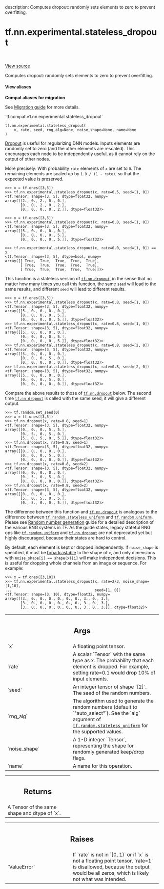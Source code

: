 description: Computes dropout: randomly sets elements to zero to prevent overfitting.

<div itemscope itemtype="http://developers.google.com/ReferenceObject">
<meta itemprop="name" content="tf.nn.experimental.stateless_dropout" />
<meta itemprop="path" content="Stable" />
</div>

# tf.nn.experimental.stateless_dropout

<!-- Insert buttons and diff -->

<table class="tfo-notebook-buttons tfo-api nocontent" align="left">

</table>

<a target="_blank" href="/code/stable/tensorflow/python/ops/nn_ops.py">View source</a>



Computes dropout: randomly sets elements to zero to prevent overfitting.

<section class="expandable">
  <h4 class="showalways">View aliases</h4>
  <p>
<b>Compat aliases for migration</b>
<p>See
<a href="https://www.tensorflow.org/guide/migrate">Migration guide</a> for
more details.</p>
<p>`tf.compat.v1.nn.experimental.stateless_dropout`</p>
</p>
</section>

<pre class="devsite-click-to-copy prettyprint lang-py tfo-signature-link">
<code>tf.nn.experimental.stateless_dropout(
    x, rate, seed, rng_alg=None, noise_shape=None, name=None
)
</code></pre>



<!-- Placeholder for "Used in" -->

[Dropout](https://arxiv.org/abs/1207.0580) is useful for regularizing DNN
models. Inputs elements are randomly set to zero (and the other elements are
rescaled). This encourages each node to be independently useful, as it cannot
rely on the output of other nodes.

More precisely: With probability `rate` elements of `x` are set to `0`.
The remaining elements are scaled up by `1.0 / (1 - rate)`, so that the
expected value is preserved.

```
>>> x = tf.ones([3,5])
>>> tf.nn.experimental.stateless_dropout(x, rate=0.5, seed=[1, 0])
<tf.Tensor: shape=(3, 5), dtype=float32, numpy=
array([[2., 0., 2., 0., 0.],
       [0., 0., 2., 0., 2.],
       [0., 0., 0., 0., 2.]], dtype=float32)>
```

```
>>> x = tf.ones([3,5])
>>> tf.nn.experimental.stateless_dropout(x, rate=0.8, seed=[1, 0])
<tf.Tensor: shape=(3, 5), dtype=float32, numpy=
array([[5., 0., 0., 0., 0.],
       [0., 0., 0., 0., 5.],
       [0., 0., 0., 0., 5.]], dtype=float32)>
```

```
>>> tf.nn.experimental.stateless_dropout(x, rate=0.0, seed=[1, 0]) == x
<tf.Tensor: shape=(3, 5), dtype=bool, numpy=
array([[ True,  True,  True,  True,  True],
       [ True,  True,  True,  True,  True],
       [ True,  True,  True,  True,  True]])>
```


This function is a stateless version of <a href="../../../tf/nn/dropout.md"><code>tf.nn.dropout</code></a>, in the
sense that no matter how many times you call this function, the same
`seed` will lead to the same results, and different `seed` will lead
to different results.

```
>>> x = tf.ones([3,5])
>>> tf.nn.experimental.stateless_dropout(x, rate=0.8, seed=[1, 0])
<tf.Tensor: shape=(3, 5), dtype=float32, numpy=
array([[5., 0., 0., 0., 0.],
       [0., 0., 0., 0., 5.],
       [0., 0., 0., 0., 5.]], dtype=float32)>
>>> tf.nn.experimental.stateless_dropout(x, rate=0.8, seed=[1, 0])
<tf.Tensor: shape=(3, 5), dtype=float32, numpy=
array([[5., 0., 0., 0., 0.],
       [0., 0., 0., 0., 5.],
       [0., 0., 0., 0., 5.]], dtype=float32)>
>>> tf.nn.experimental.stateless_dropout(x, rate=0.8, seed=[2, 0])
<tf.Tensor: shape=(3, 5), dtype=float32, numpy=
array([[5., 0., 0., 0., 0.],
       [0., 0., 0., 5., 0.],
       [0., 0., 0., 0., 0.]], dtype=float32)>
>>> tf.nn.experimental.stateless_dropout(x, rate=0.8, seed=[2, 0])
<tf.Tensor: shape=(3, 5), dtype=float32, numpy=
array([[5., 0., 0., 0., 0.],
       [0., 0., 0., 5., 0.],
       [0., 0., 0., 0., 0.]], dtype=float32)>
```

Compare the above results to those of <a href="../../../tf/nn/dropout.md"><code>tf.nn.dropout</code></a> below. The
second time <a href="../../../tf/nn/dropout.md"><code>tf.nn.dropout</code></a> is called with the same seed, it will
give a different output.

```
>>> tf.random.set_seed(0)
>>> x = tf.ones([3,5])
>>> tf.nn.dropout(x, rate=0.8, seed=1)
<tf.Tensor: shape=(3, 5), dtype=float32, numpy=
array([[0., 0., 0., 5., 5.],
       [0., 5., 0., 5., 0.],
       [5., 0., 5., 0., 5.]], dtype=float32)>
>>> tf.nn.dropout(x, rate=0.8, seed=1)
<tf.Tensor: shape=(3, 5), dtype=float32, numpy=
array([[0., 0., 0., 0., 0.],
       [0., 0., 0., 5., 0.],
       [0., 0., 0., 0., 0.]], dtype=float32)>
>>> tf.nn.dropout(x, rate=0.8, seed=2)
<tf.Tensor: shape=(3, 5), dtype=float32, numpy=
array([[0., 0., 0., 0., 0.],
       [0., 5., 0., 5., 0.],
       [0., 0., 0., 0., 0.]], dtype=float32)>
>>> tf.nn.dropout(x, rate=0.8, seed=2)
<tf.Tensor: shape=(3, 5), dtype=float32, numpy=
array([[0., 0., 0., 0., 0.],
       [5., 0., 5., 0., 5.],
       [0., 5., 0., 0., 5.]], dtype=float32)>
```

The difference between this function and <a href="../../../tf/nn/dropout.md"><code>tf.nn.dropout</code></a> is
analogous to the difference between <a href="../../../tf/random/stateless_uniform.md"><code>tf.random.stateless_uniform</code></a>
and <a href="../../../tf/random/uniform.md"><code>tf.random.uniform</code></a>. Please see [Random number
generation](https://www.tensorflow.org/guide/random_numbers) guide
for a detailed description of the various RNG systems in TF. As the
guide states, legacy stateful RNG ops like <a href="../../../tf/random/uniform.md"><code>tf.random.uniform</code></a> and
<a href="../../../tf/nn/dropout.md"><code>tf.nn.dropout</code></a> are not deprecated yet but highly discouraged,
because their states are hard to control.

By default, each element is kept or dropped independently.  If `noise_shape`
is specified, it must be
[broadcastable](http://docs.scipy.org/doc/numpy/user/basics.broadcasting.html)
to the shape of `x`, and only dimensions with `noise_shape[i] == shape(x)[i]`
will make independent decisions. This is useful for dropping whole
channels from an image or sequence. For example:

```
>>> x = tf.ones([3,10])
>>> tf.nn.experimental.stateless_dropout(x, rate=2/3, noise_shape=[1,10],
...                                      seed=[1, 0])
<tf.Tensor: shape=(3, 10), dtype=float32, numpy=
array([[3., 0., 0., 0., 0., 0., 0., 3., 0., 3.],
       [3., 0., 0., 0., 0., 0., 0., 3., 0., 3.],
       [3., 0., 0., 0., 0., 0., 0., 3., 0., 3.]], dtype=float32)>
```

<!-- Tabular view -->
 <table class="responsive fixed orange">
<colgroup><col width="214px"><col></colgroup>
<tr><th colspan="2"><h2 class="add-link">Args</h2></th></tr>

<tr>
<td>
`x`
</td>
<td>
A floating point tensor.
</td>
</tr><tr>
<td>
`rate`
</td>
<td>
A scalar `Tensor` with the same type as x. The probability
that each element is dropped. For example, setting rate=0.1 would drop
10% of input elements.
</td>
</tr><tr>
<td>
`seed`
</td>
<td>
An integer tensor of shape `[2]`. The seed of the random numbers.
</td>
</tr><tr>
<td>
`rng_alg`
</td>
<td>
The algorithm used to generate the random numbers
(default to `"auto_select"`). See the `alg` argument of
<a href="../../../tf/random/stateless_uniform.md"><code>tf.random.stateless_uniform</code></a> for the supported values.
</td>
</tr><tr>
<td>
`noise_shape`
</td>
<td>
A 1-D integer `Tensor`, representing the
shape for randomly generated keep/drop flags.
</td>
</tr><tr>
<td>
`name`
</td>
<td>
A name for this operation.
</td>
</tr>
</table>



<!-- Tabular view -->
 <table class="responsive fixed orange">
<colgroup><col width="214px"><col></colgroup>
<tr><th colspan="2"><h2 class="add-link">Returns</h2></th></tr>
<tr class="alt">
<td colspan="2">
A Tensor of the same shape and dtype of `x`.
</td>
</tr>

</table>



<!-- Tabular view -->
 <table class="responsive fixed orange">
<colgroup><col width="214px"><col></colgroup>
<tr><th colspan="2"><h2 class="add-link">Raises</h2></th></tr>

<tr>
<td>
`ValueError`
</td>
<td>
If `rate` is not in `[0, 1)` or if `x` is not a floating point
tensor. `rate=1` is disallowed, because the output would be all zeros,
which is likely not what was intended.
</td>
</tr>
</table>

